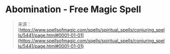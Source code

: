 <!--yml
category: 未分类
date: 2024-06-12 18:39:35
-->

# Abomination - Free Magic Spell

> 来源：[https://www.spellsofmagic.com/spells/spiritual_spells/conjuring_spells/5441/page.html#0001-01-01](https://www.spellsofmagic.com/spells/spiritual_spells/conjuring_spells/5441/page.html#0001-01-01)